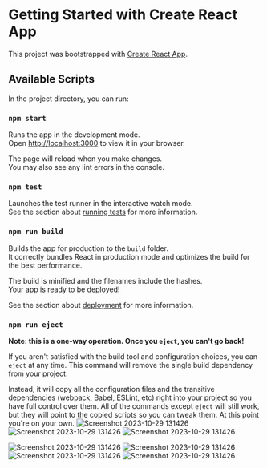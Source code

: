# Getting Started with Create React App

This project was bootstrapped with [Create React App](https://github.com/facebook/create-react-app).

## Available Scripts

In the project directory, you can run:

### `npm start`

Runs the app in the development mode.\
Open [http://localhost:3000](http://localhost:3000) to view it in your browser.

The page will reload when you make changes.\
You may also see any lint errors in the console.

### `npm test`

Launches the test runner in the interactive watch mode.\
See the section about [running tests](https://facebook.github.io/create-react-app/docs/running-tests) for more information.

### `npm run build`

Builds the app for production to the `build` folder.\
It correctly bundles React in production mode and optimizes the build for the best performance.

The build is minified and the filenames include the hashes.\
Your app is ready to be deployed!

See the section about [deployment](https://facebook.github.io/create-react-app/docs/deployment) for more information.

### `npm run eject`

**Note: this is a one-way operation. Once you `eject`, you can't go back!**

If you aren't satisfied with the build tool and configuration choices, you can `eject` at any time. This command will remove the single build dependency from your project.

Instead, it will copy all the configuration files and the transitive dependencies (webpack, Babel, ESLint, etc) right into your project so you have full control over them. All of the commands except `eject` will still work, but they will point to the copied scripts so you can tweak them. At this point you're on your own.
![Screenshot 2023-10-29 131426](https://github.com/gani-radiant/AgriSat/assets/112921101/b6b23c72-8dd6-4a91-be9f-2a625106ee79)
![Screenshot 2023-10-29 131426](https://github.com/gani-radiant/AgriSat/assets/112921101/eb6e9196-d614-4a9e-a034-16b478c101a8)
![Screenshot 2023-10-29 131426](https://github.com/gani-radiant/AgriSat/assets/112921101/cd8487f2-0403-4094-9029-e85a18d4f16d)

![Screenshot 2023-10-29 131426](https://github.com/gani-radiant/AgriSat/assets/112921101/f0efe98b-aa0a-40b2-ab73-c321d190e180)
![Screenshot 2023-10-29 131426](https://github.com/gani-radiant/AgriSat/assets/112921101/684d7ed4-d7c1-4cdb-813b-362f77dc2e49)
![Screenshot 2023-10-29 131426](https://github.com/gani-radiant/AgriSat/assets/112921101/5bfe914e-ddeb-4904-8aeb-7cf5b1f175db)
![Screenshot 2023-10-29 131426](https://github.com/gani-radiant/AgriSat/assets/112921101/8e8cbaf4-47fb-433f-8038-3cc60f66418a)
